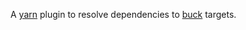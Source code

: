 A [yarn](https://yarnpkg.com/) plugin to resolve dependencies to [buck](https://buck.build/) targets.
  